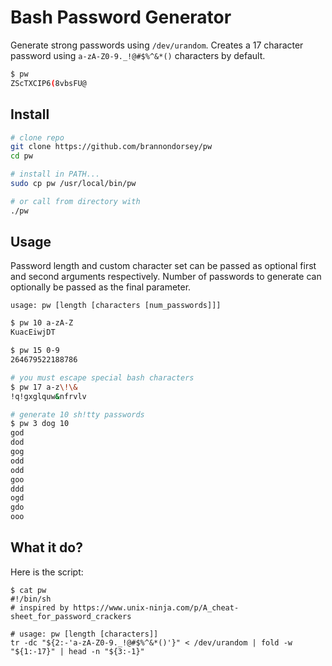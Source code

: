 # Bash Password Generator

Generate strong passwords using `/dev/urandom`. Creates a 17 character password using `a-zA-Z0-9._!@#$%^&*()` characters by default.

```bash
$ pw
ZScTXCIP6(8vbsFU@
```

## Install

```bash
# clone repo
git clone https://github.com/brannondorsey/pw
cd pw

# install in PATH...
sudo cp pw /usr/local/bin/pw

# or call from directory with
./pw
```

## Usage

Password length and custom character set can be passed as optional first and second arguments respectively. Number of passwords to generate can optionally be passed as the final parameter.

```
usage: pw [length [characters [num_passwords]]]
```

```bash
$ pw 10 a-zA-Z
KuacEiwjDT

$ pw 15 0-9 
264679522188786

# you must escape special bash characters
$ pw 17 a-z\!\& 
!q!gxglquw&nfrvlv

# generate 10 sh!tty passwords
$ pw 3 dog 10
god
dod
gog
odd
odd
goo
ddd
ogd
gdo
ooo
```

## What it do?

Here is the script:

```
$ cat pw
#!/bin/sh
# inspired by https://www.unix-ninja.com/p/A_cheat-sheet_for_password_crackers

# usage: pw [length [characters]]
tr -dc "${2:-'a-zA-Z0-9._!@#$%^&*()'}" < /dev/urandom | fold -w "${1:-17}" | head -n "${3:-1}"

```
